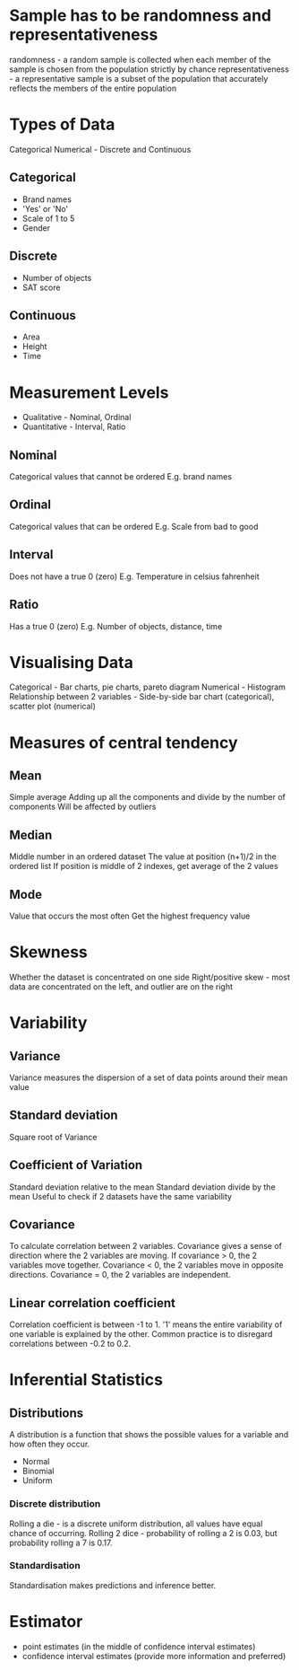 # Sample has to be randomness and representativeness
randomness - a random sample is collected when each member of the sample is chosen from the population strictly by chance
representativeness - a representative sample is a subset of the population that accurately  reflects the members of the entire population

# Types of Data
Categorical
Numerical - Discrete and Continuous

## Categorical
- Brand names
- 'Yes' or 'No'
- Scale of 1 to 5
- Gender

## Discrete
- Number of objects
- SAT score

## Continuous
- Area
- Height
- Time

# Measurement Levels
- Qualitative - Nominal, Ordinal
- Quantitative - Interval, Ratio

## Nominal
Categorical values that cannot be ordered
E.g. brand names

## Ordinal
Categorical values that can be ordered
E.g. Scale from bad to good

## Interval
Does not have a true 0 (zero)
E.g. Temperature in celsius fahrenheit

## Ratio
Has a true 0 (zero)
E.g. Number of objects, distance, time

# Visualising Data
Categorical - Bar charts, pie charts, pareto diagram
Numerical - Histogram
Relationship between 2 variables - Side-by-side bar chart (categorical), scatter plot (numerical)

# Measures of central tendency
## Mean
Simple average
Adding up all the components and divide by the number of components
Will be affected by outliers

## Median
Middle number in an ordered dataset
The value at position (n+1)/2 in the ordered list
If position is middle of 2 indexes, get average of the 2 values

## Mode
Value that occurs the most often
Get the highest frequency value

# Skewness
Whether the dataset is concentrated on one side
Right/positive skew - most data are concentrated on the left, and outlier are on the right

# Variability
## Variance
Variance measures the dispersion of a set of data points around their mean value

## Standard deviation
Square root of Variance

## Coefficient of Variation
Standard deviation relative to the mean
Standard deviation divide by the mean
Useful to check if 2 datasets have the same variability

## Covariance
To calculate correlation between 2 variables. Covariance gives a sense of direction where the 2 variables are moving. If covariance > 0, the 2 variables move together. Covariance < 0, the 2 variables move in opposite directions. Covariance = 0, the 2 variables are independent.

## Linear correlation coefficient
Correlation coefficient is between -1 to 1. '1' means the entire variability of one variable is explained by the other.
Common practice is to disregard correlations between -0.2 to 0.2.

# Inferential Statistics

## Distributions
A distribution is a function that shows the possible values for a variable and how often they occur.
- Normal
- Binomial
- Uniform

### Discrete distribution
Rolling a die - is a discrete uniform distribution, all values have equal chance of occurring.
Rolling 2 dice - probability of rolling a 2 is 0.03, but probability rolling a 7 is 0.17.

### Standardisation
Standardisation makes predictions and inference better.

# Estimator
- point estimates (in the middle of confidence interval estimates)
- confidence interval estimates (provide more information and preferred)
